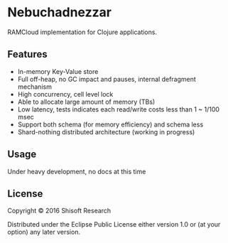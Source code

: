 # Nebuchadnezzar

RAMCloud implementation for Clojure applications.

## Features

* In-memory Key-Value store
* Full off-heap, no GC impact and pauses, internal defragment mechanism
* High concurrency, cell level lock
* Able to allocate large amount of memory (TBs)
* Low latency, tests indicates each read/write costs less than 1 ~ 1/100 msec
* Support both schema (for memory efficiency) and schema less
* Shard-nothing distributed architecture (working in progress)

## Usage

Under heavy development, no docs at this time

## License

Copyright © 2016 Shisoft Research

Distributed under the Eclipse Public License either version 1.0 or (at
your option) any later version.
